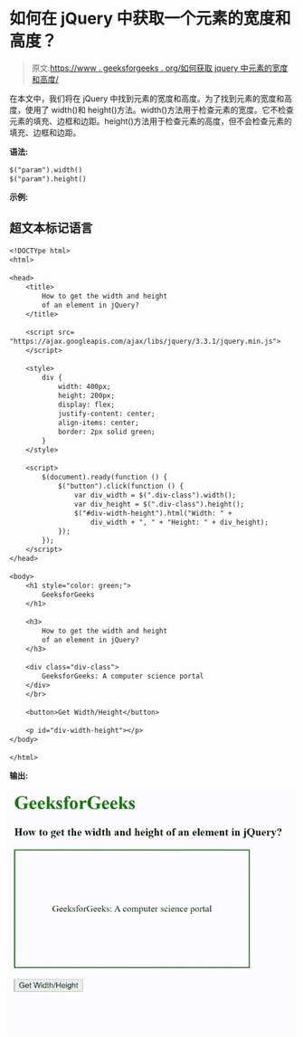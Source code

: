 # 如何在 jQuery 中获取一个元素的宽度和高度？

> 原文:[https://www . geeksforgeeks . org/如何获取 jquery 中元素的宽度和高度/](https://www.geeksforgeeks.org/how-to-get-the-width-and-height-of-an-element-in-jquery/)

在本文中，我们将在 jQuery 中找到元素的宽度和高度。为了找到元素的宽度和高度，使用了 width()和 height()方法。width()方法用于检查元素的宽度。它不检查元素的填充、边框和边距。height()方法用于检查元素的高度，但不会检查元素的填充、边框和边距。

**语法:**

```
$("param").width()
$("param").height()
```

**示例:**

## 超文本标记语言

```
<!DOCTYpe html>
<html>

<head>
    <title>
        How to get the width and height
        of an element in jQuery?
    </title>

    <script src=
"https://ajax.googleapis.com/ajax/libs/jquery/3.3.1/jquery.min.js">
    </script>

    <style>
        div {
            width: 400px;
            height: 200px;
            display: flex;
            justify-content: center;
            align-items: center;
            border: 2px solid green;
        }
    </style>

    <script>
        $(document).ready(function () {
            $("button").click(function () {
                var div_width = $(".div-class").width();
                var div_height = $(".div-class").height();
                $("#div-width-height").html("Width: " + 
                    div_width + ", " + "Height: " + div_height);
            });
        });
    </script>
</head>

<body>
    <h1 style="color: green;">
        GeeksforGeeks
    </h1>

    <h3>
        How to get the width and height
        of an element in jQuery?
    </h3>

    <div class="div-class">
        GeeksforGeeks: A computer science portal
    </div>
    </br>

    <button>Get Width/Height</button>

    <p id="div-width-height"></p>
</body>

</html>
```

**输出:**

![](img/ce9a97ccb28d838dde335a0d5f65f6cf.png)